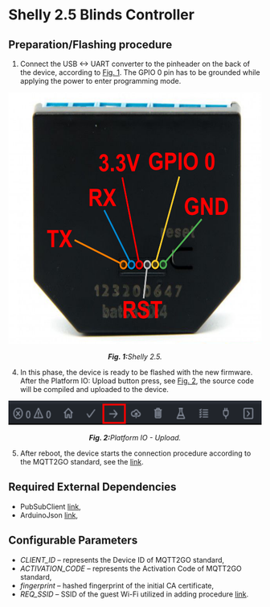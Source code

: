 # Shelly 2.5 Blinds Controller

## Preparation/Flashing procedure

1. Connect the USB <-> UART converter to the pinheader on the back of the device, according to <a href="#fig1">Fig. 1</a>. The GPIO 0 pin has to be grounded while applying the power to enter programming mode.

<p align="center" >
	<img src="Shelly 25.svg" alt="Shelly 2.5." height="500">
</p>
<p align="center" >
	<a name="fig1"></a><em><strong>Fig. 1:</strong>Shelly 2.5.</em>
</p>

4. In this phase, the device is ready to be flashed with the new firmware. After the Platform IO: Upload button press, see <a href="#fig2">Fig. 2</a>, the source code will be compiled and uploaded to the device.

<p align="center" >
	<img src="platformio.svg" alt="VS Code Upload." height="48">
</p>
<p align="center" >
	<a name="fig2"></a><em><strong>Fig. 2:</strong>Platform IO - Upload.</em>
</p>

5. After reboot, the device starts the connection procedure according to the MQTT2GO standard, see the [link](https://mqtt2go.github.io/).

## Required External Dependencies

* PubSubClient [link](https://github.com/knolleary/pubsubclient),
* ArduinoJson [link](https://github.com/bblanchon/ArduinoJson),


## Configurable Parameters

* _CLIENT_ID_ – represents the Device ID of MQTT2GO standard,
* _ACTIVATION_CODE_ – represents the Activation Code of MQTT2GO standard,
* _fingerprint_ – hashed fingerprint of the initial CA certificate,
* _REQ_SSID_ – SSID of the guest Wi-Fi utilized in adding procedure [link](https://mqtt2go.github.io/add-wifi.html).

